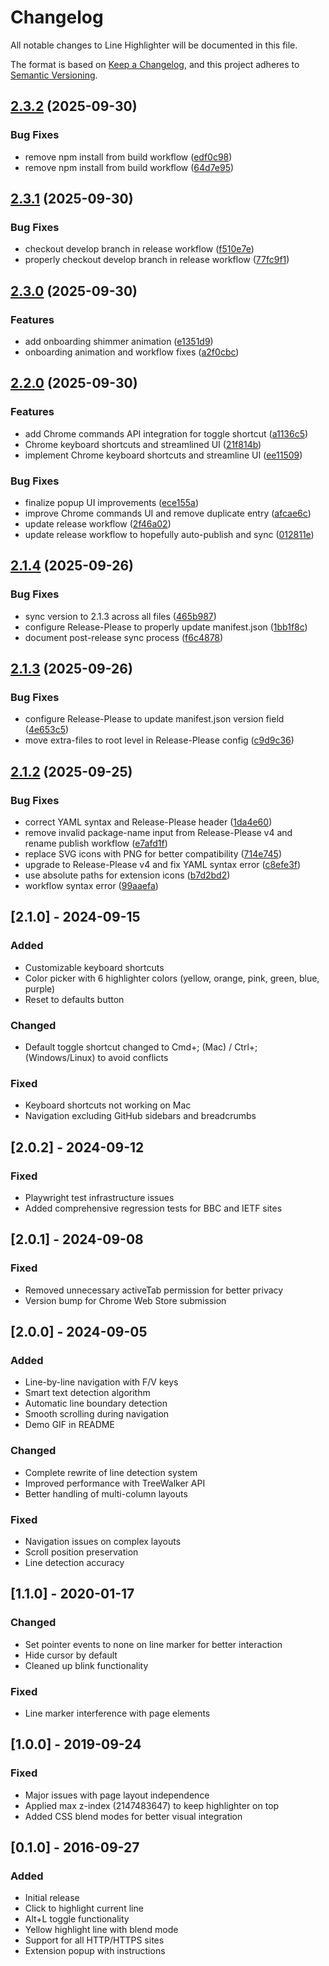 # Changelog

All notable changes to Line Highlighter will be documented in this file.

The format is based on [Keep a Changelog](https://keepachangelog.com/en/1.0.0/),
and this project adheres to [Semantic Versioning](https://semver.org/spec/v2.0.0.html).

## [2.3.2](https://github.com/kylechadha/line-highlighter/compare/line-highlighter-v2.3.1...line-highlighter-v2.3.2) (2025-09-30)


### Bug Fixes

* remove npm install from build workflow ([edf0c98](https://github.com/kylechadha/line-highlighter/commit/edf0c98832bd584a153b6efcc20aa868c22005a8))
* remove npm install from build workflow ([64d7e95](https://github.com/kylechadha/line-highlighter/commit/64d7e95e7a4ee22c26dee36536481028fb6ad9fd))

## [2.3.1](https://github.com/kylechadha/line-highlighter/compare/line-highlighter-v2.3.0...line-highlighter-v2.3.1) (2025-09-30)


### Bug Fixes

* checkout develop branch in release workflow ([f510e7e](https://github.com/kylechadha/line-highlighter/commit/f510e7e2e97dc9f695db0ae3f9d0fc0759a02664))
* properly checkout develop branch in release workflow ([77fc9f1](https://github.com/kylechadha/line-highlighter/commit/77fc9f1a008c28daf6d9a6f796479000551d39c2))

## [2.3.0](https://github.com/kylechadha/line-highlighter/compare/line-highlighter-v2.2.0...line-highlighter-v2.3.0) (2025-09-30)


### Features

* add onboarding shimmer animation ([e1351d9](https://github.com/kylechadha/line-highlighter/commit/e1351d975c94b391af46c0c53c54b3cf33c6aad9))
* onboarding animation and workflow fixes ([a2f0cbc](https://github.com/kylechadha/line-highlighter/commit/a2f0cbc93ccc89d413be6f94eb7c95d85a4dee72))

## [2.2.0](https://github.com/kylechadha/line-highlighter/compare/line-highlighter-v2.1.4...line-highlighter-v2.2.0) (2025-09-30)


### Features

* add Chrome commands API integration for toggle shortcut ([a1136c5](https://github.com/kylechadha/line-highlighter/commit/a1136c5051005dbc63a65c582c6f8c48c7041d45))
* Chrome keyboard shortcuts and streamlined UI ([21f814b](https://github.com/kylechadha/line-highlighter/commit/21f814bfc03667fb242a6d5a4a333b6e3704bcee))
* implement Chrome keyboard shortcuts and streamline UI ([ee11509](https://github.com/kylechadha/line-highlighter/commit/ee11509f4859d8adb37222447e78aee7fc7683b6))


### Bug Fixes

* finalize popup UI improvements ([ece155a](https://github.com/kylechadha/line-highlighter/commit/ece155aeb0b2011735e23fc263a104881011fc0f))
* improve Chrome commands UI and remove duplicate entry ([afcae6c](https://github.com/kylechadha/line-highlighter/commit/afcae6ce399cb78c98ac7fdcdcb10cae0a6d97c0))
* update release workflow ([2f46a02](https://github.com/kylechadha/line-highlighter/commit/2f46a02ec512dc384735ea95e5d2588f5488f346))
* update release workflow to hopefully auto-publish and sync ([012811e](https://github.com/kylechadha/line-highlighter/commit/012811ec64795fc0e78ebbe68e4e410533172286))

## [2.1.4](https://github.com/kylechadha/line-highlighter/compare/v2.1.3...v2.1.4) (2025-09-26)


### Bug Fixes

* sync version to 2.1.3 across all files ([465b987](https://github.com/kylechadha/line-highlighter/commit/465b987a45a45143493169a5f87ee2adb821e894))
* configure Release-Please to properly update manifest.json ([1bb1f8c](https://github.com/kylechadha/line-highlighter/commit/1bb1f8c51a3d3f7f29db023d2bd8a024110fb092))
* document post-release sync process ([f6c4878](https://github.com/kylechadha/line-highlighter/commit/f6c48789853474f088fbe2d387193ce7312652ed))

## [2.1.3](https://github.com/kylechadha/line-highlighter/compare/v2.1.2...v2.1.3) (2025-09-26)


### Bug Fixes

* configure Release-Please to update manifest.json version field ([4e653c5](https://github.com/kylechadha/line-highlighter/commit/4e653c57943bd4e3288353dea4c8d67997472dd7))
* move extra-files to root level in Release-Please config ([c9d9c36](https://github.com/kylechadha/line-highlighter/commit/c9d9c36ca18f054855fc75d43c800719baac4229))

## [2.1.2](https://github.com/kylechadha/line-highlighter/compare/v2.1.1...v2.1.2) (2025-09-25)


### Bug Fixes

* correct YAML syntax and Release-Please header ([1da4e60](https://github.com/kylechadha/line-highlighter/commit/1da4e603455514890968cefa2bc00a46fdd9429c))
* remove invalid package-name input from Release-Please v4 and rename publish workflow ([e7afd1f](https://github.com/kylechadha/line-highlighter/commit/e7afd1f53f308334ff3eb09bd81efb6b5c052979))
* replace SVG icons with PNG for better compatibility ([714e745](https://github.com/kylechadha/line-highlighter/commit/714e745a44f98318cab3911dc42277dce6a0c98f))
* upgrade to Release-Please v4 and fix YAML syntax error ([c8efe3f](https://github.com/kylechadha/line-highlighter/commit/c8efe3f07c5905f3c84d31fa8670b13bbcb61f3b))
* use absolute paths for extension icons ([b7d2bd2](https://github.com/kylechadha/line-highlighter/commit/b7d2bd24607a1338ce453da0671c54e0969676c7))
* workflow syntax error ([99aaefa](https://github.com/kylechadha/line-highlighter/commit/99aaefa78a2b3020049da14b5549b8e8fb3f7538))

## [2.1.0] - 2024-09-15

### Added
- Customizable keyboard shortcuts
- Color picker with 6 highlighter colors (yellow, orange, pink, green, blue, purple)
- Reset to defaults button

### Changed
- Default toggle shortcut changed to Cmd+; (Mac) / Ctrl+; (Windows/Linux) to avoid conflicts

### Fixed
- Keyboard shortcuts not working on Mac
- Navigation excluding GitHub sidebars and breadcrumbs

## [2.0.2] - 2024-09-12

### Fixed
- Playwright test infrastructure issues
- Added comprehensive regression tests for BBC and IETF sites

## [2.0.1] - 2024-09-08

### Fixed
- Removed unnecessary activeTab permission for better privacy
- Version bump for Chrome Web Store submission

## [2.0.0] - 2024-09-05

### Added
- Line-by-line navigation with F/V keys
- Smart text detection algorithm
- Automatic line boundary detection
- Smooth scrolling during navigation
- Demo GIF in README

### Changed
- Complete rewrite of line detection system
- Improved performance with TreeWalker API
- Better handling of multi-column layouts

### Fixed
- Navigation issues on complex layouts
- Scroll position preservation
- Line detection accuracy

## [1.1.0] - 2020-01-17

### Changed
- Set pointer events to none on line marker for better interaction
- Hide cursor by default
- Cleaned up blink functionality

### Fixed
- Line marker interference with page elements

## [1.0.0] - 2019-09-24

### Fixed
- Major issues with page layout independence
- Applied max z-index (2147483647) to keep highlighter on top
- Added CSS blend modes for better visual integration

## [0.1.0] - 2016-09-27

### Added
- Initial release
- Click to highlight current line
- Alt+L toggle functionality
- Yellow highlight line with blend mode
- Support for all HTTP/HTTPS sites
- Extension popup with instructions
